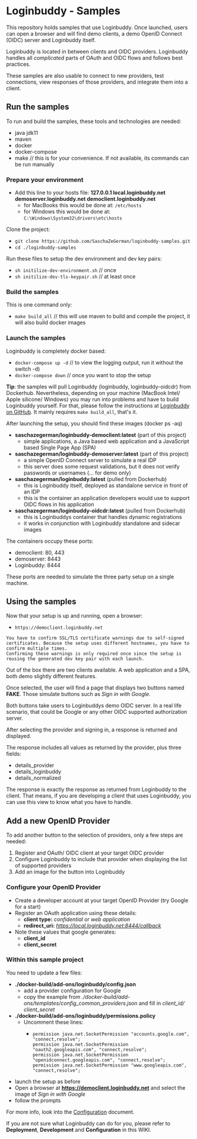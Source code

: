 # Loginbuddy - Samples

This repository holds samples that use Loginbuddy. Once launched, users can open a browser and will find demo clients, a demo OpenID Connect (OIDC) server and Loginbuddy itself.

Loginbuddy is located in between clients and OIDC providers. Loginbuddy handles all *complicated* parts of OAuth and OIDC flows and follows best practices.

These samples are also usable to connect to new providers, test connections, view responses of those providers, and integrate them into a client.

## Run the samples

To run and build the samples, these tools and technologies are needed:

- java jdk11
- maven
- docker
- docker-compose
- make // this is for your convenience. If not available, its commands can be run manually

### Prepare your environment

- Add this line to your hosts file: **127.0.0.1 local.loginbuddy.net demoserver.loginbuddy.net democlient.loginbuddy.net**
  - for MacBooks this would be done at: `/etc/hosts`
  - for Windows this would be done at: `C:\Windows\System32\drivers\etc\hosts`

Clone the project:

- `git clone https://github.com/SaschaZeGerman/loginbuddy-samples.git`
- `cd ./loginbuddy-samples`

Run these files to setup the dev environment and dev key pairs:

- `sh initilize-dev-environment.sh`  // once
- `sh initilize-dev-tls-keypair.sh`  // at least once

### Build the samples

This is one command only:

- `make build_all`  // this will use maven to build and compile the project, it will also build docker images

### Launch the samples

Loginbuddy is completely docker based:

- `docker-compose up -d`  // to view the logging output, run it without the switch -d)
- `docker-compose down` // once you want to stop the setup

**Tip**: the samples will pull Loginbuddy (loginbuddy, loginbuddy-oidcdr) from Dockerhub. Nevertheless, depending on your machine (MacBook Intel/ Apple silicone/ Windows) you may run into problems and have to build Loginbuddy yourself. For that, please follow the instructions at [Loginbuddy on GitHub](https://github.com/SaschaZeGerman/loginbuddy/wiki/Development). It mainly requires `make build_all`, that's it.

After launching the setup, you should find these images (docker ps -aq)

- **saschazegerman/loginbuddy-democlient:latest** (part of this project)
  - simple applications, a Java based web application and a JavaScript based Single Page App (SPA)
- **saschazegerman/loginbuddy-demoserver:latest** (part of this project)
  - a simple OpenID Connect server to simulate a real IDP
  - this server does some request validations, but it does not verify passwords or usernames (... for demo only)
- **saschazegerman/loginbuddy:latest** (pulled from Dockerhub)
  - this is Loginbuddy itself, deployed as standalone service in front of an IDP
  - this is the container an application developers would use to support OIDC flows in his application
- **saschazegerman/loginbuddy-oidcdr:latest** (pulled from Dockerhub)
  - this is Loginbuddys container that handles dynamic registrations
  - it works in conjunction with Loginbuddy standalone and sidecar images

The containers occupy these ports:

- democlient: 80, 443
- demoserver: 8443
- Loginbuddy: 8444

These ports are needed to simulate the three party setup on a single machine.

## Using the samples

Now that your setup is up and running, open a browser:

- `https://democlient.loginbuddy.net`

``` 
You have to confirm SSL/TLS certificate warnings due to self-signed certificates. Because the setup uses different hostnames, you have to confirm multiple times.
Confirming these warnings is only required once since the setup is reusing the generated dev key pair with each launch.
```

Out of the box there are two clients available. A web application and a SPA, both demo slightly different features.

Once selected, the user will find a page that displays two buttons named **FAKE**. Those simulate buttons such as *Sign in with Google*.

Both buttons take users to Loginbuddys demo OIDC server. In a real life scenario, that could be Google or any other OIDC supported authorization server.

After selecting the provider and signing in, a response is returned and displayed.

The response includes all values as returned by the provider, plus three fields:

- details_provider
- details_loginbuddy
- details_normalized

The response is exactly the response as returned from Loginbuddy to the client. That means, if you are developing a client that uses Loginbuddy,
you can use this view to know what you have to handle.

## Add a new OpenID Provider

To add another button to the selection of providers, only a few steps are needed:

1. Register and OAuth/ OIDC client at your target OIDC provider
2. Configure Loginbuddy to include that provider when displaying the list of supported providers
3. Add an image for the button into Loginbuddy

### Configure your OpenID Provider

- Create a developer account at your target OpenID Provider (try Google for a start)
- Register an OAuth application using these details:
  - **client type:** *confidential* or *web application*
  - **redirect_uri:** *https://local.loginbuddy.net:8444/callback*
- Note these values that google generates:
  - **client_id**
  - **client_secret**

### Within this sample project

You need to update a few files:

- **./docker-build/add-ons/loginbuddy/config.json**
  - add a provider configuration for Google
  - copy the example from *./docker-build/add-ons/templates/config_common_providers.json* and fill in *client_id/ client_secret* 
- **./docker-build/add-ons/loginbuddy/permissions.policy**
  - Uncomment these lines:
    -     permission java.net.SocketPermission "accounts.google.com", "connect,resolve";
          permission java.net.SocketPermission "oauth2.googleapis.com", "connect,resolve";
          permission java.net.SocketPermission "openidconnect.googleapis.com", "connect,resolve";
          permission java.net.SocketPermission "www.googleapis.com", "connect,resolve";
- launch the setup as before
- Open a browser at **https://democlient.loginbuddy.net** and select the image of *Sign in with Google*
- follow the prompts

For more info, look into the [Configuration](Configuration) document.

If you are not sure what Loginbuddy can do for you, please refer to **Deployment**, **Development** and **Configuration** in this WIKI.